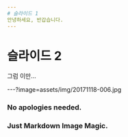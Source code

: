 ```yaml
---
# 슬라이드 1
안녕하세요, 반갑습니다.
---
```

# 슬라이드 2
그럼 이만...

---?image=assets/img/20171118-006.jpg

### No apologies needed.
### Just Markdown Image Magic.
